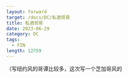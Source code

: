 ```yaml
---
layout: forward
target: /docs/DC/私酒贸易
title: 私酒贸易
date: 2023-06-29
category: DC
tags: 
  - FIN
length: 12759
---
```


（写纽约风的哥谭比较多，这次写一个芝加哥风的
